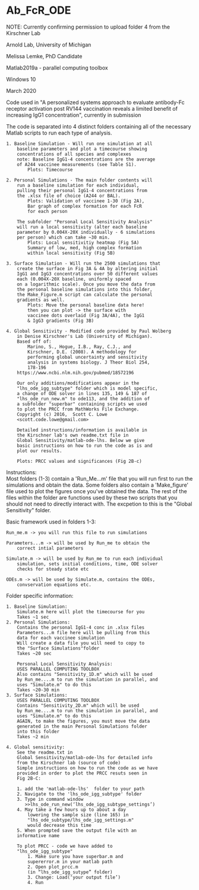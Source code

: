 # Ab_FcR_ODE
NOTE: Currently confirming permission to upload folder 4 from the Kirschner Lab

Arnold Lab, University of Michigan

Melissa Lemke, PhD Candidate

Matlab2019a - parallel computing toolbox

Windows 10

March 2020

Code used in "A personalized systems approach to evaluate 
antibody-Fc receptor activation post RV144 vaccination reveals 
a limited benefit of increasing IgG1 concentration", currently 
in submission 

The code is separated into 4 distinct folders containing all of
the necessary Matlab scripts to run each type of analysis.

	1. Baseline Simulation - Will run one simulation at all
		baseline parameters and plot a timecourse showing
		concentrations of all species and complexes
		note: Baseline IgG1-4 concentrations are the average
		of A244 vaccinee measurements (see Table S1). 
			Plots: Timecourse
			
	2. Personal Simulations - The main folder contents will
		run a baseline simulation for each individual,
		pulling their personal IgG1-4 concentrations from
		the .xlsx file of choice (A244 or BAL). 
			Plots: Validation of vaccinee 1-30 (Fig 2A),
			Bar graph of complex formation for each FcR
			for each person
			
		The subfolder "Personal Local Sensitivity Analysis" 
		will run a local sensitivity (alter each baseline 
		parameter by 0.004X-20X individually - 6 simulations
		per person) which can take ~30 min. 
			Plots: Local sensitivitiy heatmap (Fig 5A)
			Summary of low, med, high complex formation
			within local sensitivity (Fig 5B)
			
	3. Surface Simulation - Will run the 2500 simulations that
		create the surface in Fig 3A & 4A by altering initial
		IgG1 and IgG3 concentrations over 50 different values
		each (0.004X-20X baseline, uniformly spaced
		on a logarithmic scale). Once you move the data from
		the personal baseline simulations into this folder,
		the Make_Figure.m script can calculate the personal
		gradients as well.
			Plots: Move the personal baseline data here!
			then you can plot -> the surface with
			vaccinee dots overlaid (Fig 3A/4A), the IgG1
			& IgG3 gradients (Fig 3B)
			
	4. Global Sensitivity - Modified code provided by Paul Wolberg 
		in Denise Kirschner's Lab (University of Michigan). 
		Based off of:
			Marino, S., Hogue, I.B., Ray, C.J., and 
			Kirschner, D.E. (2008). A methodology for 
			performing global uncertainty and sensitivity 
			analysis in systems biology. J Theor Biol 254, 
			178-196
		https://www.ncbi.nlm.nih.gov/pubmed/18572196

		Our only additions/modifications appear in the 
		"lhs_ode_igg_subtype" folder which is model specific,
		a change of ODE solver in lines 135, 149 & 187 of 
		"lhs_ode_run_new.m" to ode113, and the addition of
		a subfolder "superbar" containing scripts we used
		to plot the PRCC from MathWorks File Exchange. 
		Copyright (c) 2016,  Scott C. Lowe 
		<scott.code.lowe@gmail.com>

		Detailed instructions/information is available in
		the Kirschner lab's own readme.txt file in 
		Global Sensitivity/matlab-ode-lhs. Below we give
		basic instructions on how to run the code as is and
		plot our results.

		Plots: PRCC values and significances (Fig 2B-c)

Instructions:		
Most folders (1-3) contain a 'Run_Me...m' file that you will run 
first to run the simulations and obtain the data. Some folders also 
contain a 'Make_figure' file used to plot the figures once you've 
obtained the data. The rest of the files within the folder are
functions used by these two scripts that you should not need to
directly interact with. The excpetion to this is the "Global 
Sensitivity" folder. 

Basic framework used in folders 1-3:

	Run_me.m -> you will run this file to run simulations
	
	Parameters...m -> will be used by Run_me to obtain the 
		correct intial parameters
		
	Simulate.m -> will be used by Run_me to run each individual
		simulation, sets initial conditions, time, ODE solver
		checks for steady state etc
		
	ODEs.m -> will be used by Simulate.m, contains the ODEs, 
		convservation equations etc.

Folder specific information:	

	1. Baseline Simulation: 
		Simulate.m here will plot the timecourse for you
		Takes ~1 sec
	2. Personal Simulations:
		Contains the personal IgG1-4 conc in .xlsx files
		Parameters...m file here will be pulling from this
		data for each vaccinee simulation
		Will create a data file you will need to copy to
		the "Surface Simulations"folder
		Takes ~20 sec

		Personal Local Sensitivity Analysis:
		USES PARALLEL COMPUTING TOOLBOX
		Also contains "Sensitivity_1D.m" which will be used
		by Run_me....m to run the simulation in parallel, and
		uses "Simulate.m" to do this
		Takes ~20-30 min
	3. Surface Simulations:
		USES PARALLEL COMPUTING TOOLBOX
		Contains "Sensitivity_2D.m" which will be used
		by Run_me....m to run the simulation in parallel, and
		uses "Simulate.m" to do this
		AGAIN, to make the figures, you must move the data
		generated in the main Personal Simulations folder
		into this folder
		Takes ~2 min

	4. Global sensitivity:
		See the readme.txt in 
		Global Sensitivity/matlab-ode-lhs for detailed info
		from the Kirschner lab (source of code)
		Simple instructions on how to run the code as we have
		provided in order to plot the PRCC resuts seen in
		Fig 2B-C:

		1. add the 'matlab-ode-lhs'  folder to your path
		2. Navigate to the 'lhs_ode_igg_subtype' folder
		3. Type in command window
		   >>lhs_ode_run_new(‘lhs_ode_igg_subtype_settings’)
		4. May take a few hours up to about a day
			lowering the sample size (line 165) in 
			"lhs_ode_subtype/lhs_ode_igg_settings.m"
			would decrease this time
		5. When prompted save the output file with an 
		informative name 

		To plot PRCC - code we have added to 
		"lhs_ode_igg_subtype"
			1. Make sure you have superbar.m and 
			supererror.m in your matlab path
			2. Open plot_prcc.m 
			(in “lhs_ode_igg_sutype” folder)
			3. Change: Load(‘your output file’)
			4. Run 


